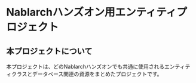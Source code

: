 Nablarchハンズオン用エンティティプロジェクト
===============

## 本プロジェクトについて
本プロジェクトは、どのNablarchハンズオンでも共通に使用されるエンティティクラスとデータベース関連の資源をまとめたプロジェクトです。
